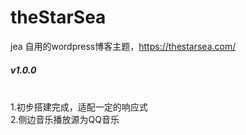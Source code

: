 # theStarSea
jea 自用的wordpress博客主题，https://thestarsea.com/ <br/>
<h5>v1.0.0</h5> <br/>
1.初步搭建完成，适配一定的响应式 <br/>
2.侧边音乐播放源为QQ音乐 <br/>
